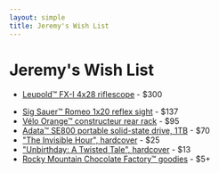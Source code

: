 ```yaml
---
layout: simple
title: Jeremy's Wish List
---
```


# Jeremy's Wish List

- [Leupold™ FX-I 4x28 riflescope](https://amazon.com/dp/B0009JG78Q) - $300
<!-- - [Burris™ 2x20 pistol scope, nickel](https://amazon.com/dp/B000X7CNMI) - $230 -->
- [Sig Sauer™ Romeo 1x20 reflex sight](https://amazon.com/dp/B07T9GK7SR) - $137
- [Vélo Orange™ constructeur rear rack](https://amazon.com/dp/B004JKERFG) - $95
- [Adata™ SE800 portable solid-state drive, 1TB](https://amazon.com/dp/B07V1X8G4L) - $70
- ["The Invisible Hour", hardcover](https://amazon.com/dp/1982175370) - $25
- ["Unbirthday: A Twisted Tale", hardcover](https://amazon.com/dp/product/1484781317) - $13
- [Rocky Mountain Chocolate Factory™ goodies](https://rmcf.cardfoundry.com/giftcards/card_details) - $5+
